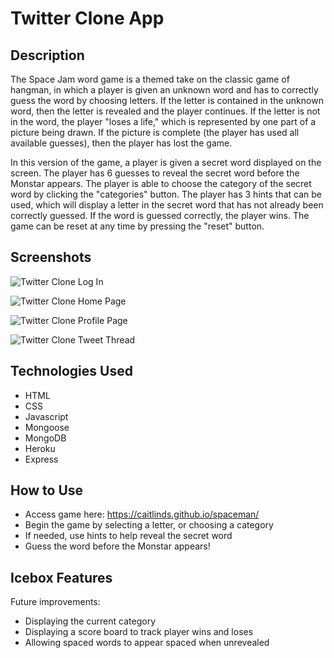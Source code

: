 # Twitter Clone App

## Description
The Space Jam word game is a themed take on the classic game of hangman, in which a player is given an unknown word and has to correctly guess the word by choosing letters. If the letter is contained in the unknown word, then the letter is revealed and the player continues. If the letter is not in the word, the player "loses a life," which is represented by one part of a picture being drawn. If the picture is complete (the player has used all available guesses), then the player has lost the game.

In this version of the game, a player is given a secret word displayed on the screen. The player has 6 guesses to reveal the secret word before the Monstar appears. The player is able to choose the category of the secret word by clicking the "categories" button. The player has 3 hints that can be used, which will display a letter in the secret word that has not already been correctly guessed. If the word is guessed correctly, the player wins. The game can be reset at any time by pressing the "reset" button.


## Screenshots
![Twitter Clone Log In](https://imgur.com/7ZAYjkr)

![Twitter Clone Home Page](https://imgur.com/0JbhENq)

![Twitter Clone Profile Page](https://imgur.com/OAWRUmB)

![Twitter Clone Tweet Thread](https://imgur.com/Ym1LgxY)

## Technologies Used
- HTML
- CSS
- Javascript
- Mongoose
- MongoDB
- Heroku
- Express

## How to Use
- Access game here: https://caitlinds.github.io/spaceman/
- Begin the game by selecting a letter, or choosing a category
- If needed, use hints to help reveal the secret word
- Guess the word before the Monstar appears!

## Icebox Features
Future improvements:
- Displaying the current category
- Displaying a score board to track player wins and loses
- Allowing spaced words to appear spaced when unrevealed